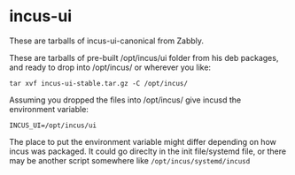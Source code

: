 # incus-ui
These are tarballs of incus-ui-canonical from Zabbly.

These are tarballs of pre-built /opt/incus/ui folder from his deb packages, and ready to drop into /opt/incus/ or wherever you like:

```
tar xvf incus-ui-stable.tar.gz -C /opt/incus/
```

Assuming you dropped the files into /opt/incus/ give incusd the environment variable: 
```
INCUS_UI=/opt/incus/ui
```

The place to put the environment variable might differ depending on how incus was packaged. It could go direclty in the init file/systemd file, or there may be another script somewhere like `/opt/incus/systemd/incusd`

